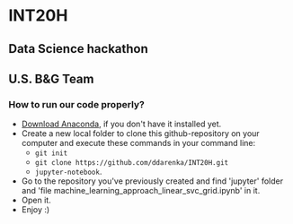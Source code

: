 # INT20H
## Data Science hackathon
## U.S. B&G Team

### How to run our code properly?
- [Download Anaconda](https://www.continuum.io/downloads), if you don't have it installed yet.
- Create a new local folder to clone this github-repository on your computer and execute these commands in your command line:
  - `git init`
  - `git clone https://github.com/ddarenka/INT20H.git`
  - `jupyter-notebook`.
- Go to the repository you've previously created and find 'jupyter' folder and 'file machine_learning_approach_linear_svc_grid.ipynb' in it.
- Open it.
- Enjoy :)
